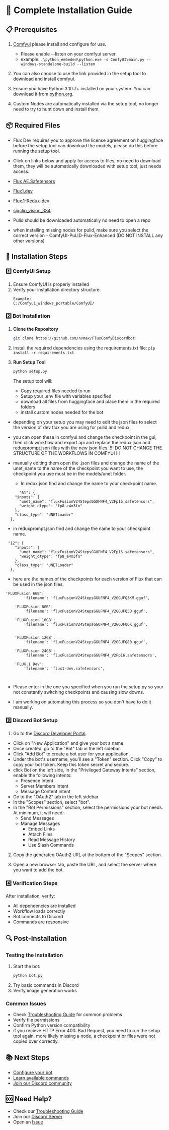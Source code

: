 # 📖 Complete Installation Guide

## 📋 Prerequisites

1. [Comfyui](https://github.com/comfyanonymous/ComfyUI) please install and configure for use.
    - Please enable --listen on your comfyui server. 
    - example: ``.\python_embeded\python.exe -s ComfyUI\main.py --windows-standalone-build --listen``
2.  You can also choose to use the link provided in the setup tool to download and install comfyui.   

3. Ensure you have Python 3.10.7+ installed on your system. You can download it from [python.org](https://www.python.org/downloads/).

4. Custom Nodes are automatically installed via the setup tool, no longer need to try to hunt down and install them.

## 📦 Required Files

   - Flux Dev requires you to approve the license agreement on huggingface before the setup tool can download the models, please do this before running the setup tool.
   - Click on links below and apply for access to files, no need to download them, they will be automatically downloaded with setup tool, just needs access.
   - [Flux AE.Safetensors](https://huggingface.co/black-forest-labs/FLUX.1-dev/resolve/main/ae.safetensors)

   - [Flux1.dev](https://huggingface.co/black-forest-labs/FLUX.1-dev ) 
   
   - [Flux.1-Redux-dev](https://huggingface.co/black-forest-labs/FLUX.1-Redux-dev/tree/main)
   - [sigclip_vision_384](https://huggingface.co/Comfy-Org/sigclip_vision_384/blob/main/sigclip_vision_patch14_384.safetensors) 

   - Pulid should be downloaded automatically no need to open a repo
   - when installing missing nodes for pulid, make sure you select the correct version
    - ComfyUI-PuLID-Flux-Enhanced (DO NOT INSTALL any other versions)



## 🔧 Installation Steps

### 1️⃣ ComfyUI Setup
1. Ensure ComfyUI is properly installed
2. Verify your installation directory structure:
   ```
   Example: 
   C:/Comfyui_windows_portable/ComfyUI/
   ```


### 2️⃣ Bot Installation

1. **Clone the Repository**
   ```bash
   git clone https://github.com/nvmax/FluxComfyDiscordbot
   ```

2. Install the required dependencies using the requirements.txt file: 
 ```pip install -r requirements.txt```

3. **Run Setup Tool**
   ```bash
   python setup.py
   ```
   The setup tool will:
   - Copy required files needed to run
   - Setup your .env file with variables specified
   - download all files from huggingface and place them in the required folders
   - install custom nodes needed for the bot
   


- depending on your setup you may need to edit the json files to select the version of dev flux you are using for pulid and redux. 
- you can open these in comfyui and change the checkpoint in the gui, then click workflow and export api and replace the redux.json and reduxprompt.json files with the new json files. !!! DO NOT CHANGE THE STRUCTURE OF THE WORKFLOWS IN COMFYUI !!!
- manually editing them open the .json files and change the name of the unet_name to the name of the checkpoint you want to use, the checkpoint you use must be in the models/unet folder.

   - In redux.json find and change the name to your checkpoint name.
``` 
      "61": {
    "inputs": {
      "unet_name": "fluxFusionV24StepsGGUFNF4_V2Fp16.safetensors",
      "weight_dtype": "fp8_e4m3fn"
    },
    "class_type": "UNETLoader"
  },
```  
   - in reduxprompt.json find and change the name to your checkpoint name.
```
 "12": {
    "inputs": {
      "unet_name": "fluxFusionV24StepsGGUFNF4_V2Fp16.safetensors",
      "weight_dtype": "fp8_e4m3fn"
    },
    "class_type": "UNETLoader"
  },
```
- here are the names of the checkpoints for each version of Flux that can be used in the json files.
```
'FLUXFusion 6GB': 
        'filename': 'fluxFusionV24StepsGGUFNF4_V2GGUFQ3KM.gguf',

    'FLUXFusion 8GB': 
        'filename': 'fluxFusionV24StepsGGUFNF4_V2GGUFQ50.gguf',
        
    'FLUXFusion 10GB': 
        'filename': 'fluxFusionV24StepsGGUFNF4_V2GGUFQ6K.gguf',
        

    'FLUXFusion 12GB': 
        'filename': 'fluxFusionV24StepsGGUFNF4_V2GGUFQ80.gguf',

    'FLUXFusion 24GB': 
        'filename': 'fluxFusionV24StepsGGUFNF4_V2Fp16.safetensors',

    'FLUX.1 Dev': 
        'filename': 'flux1-dev.safetensors',

    
```
- Please enter in the one you specified when you run the setup.py so your not constantly switching checkpoints and causing slow downs.

- I am working on automating this process so you don't have to do it manually.

### 3️⃣ Discord Bot Setup

1. Go to the [Discord Developer Portal](https://discord.com/developers/applications). 

 * Click on "New Application" and give your bot a name. 
 * Once created, go to the "Bot" tab in the left sidebar. 
 * Click "Add Bot" to create a bot user for your application.
 * Under the bot's username, you'll see a "Token" section. Click "Copy" to copy your bot token. Keep this token secret and secure.
 * click Bot on the left side, In the "Privileged Gateway Intents" section, enable the following intents:
   * Presence Intent
   * Server Members Intent
   * Message Content Intent
* Go to the "OAuth2" tab in the left sidebar.
* In the "Scopes" section, select "bot".
* In the "Bot Permissions" section, select the permissions your bot needs. At minimum, it will need:- 
	* Send Messages
  * Manage Messages
	* Embed Links
	* Attach Files
	* Read Message History
	* Use Slash Commands

2. Copy the generated OAuth2 URL at the bottom of the "Scopes" section. 

3. Open a new browser tab, paste the URL, and select the server where you want to add the bot.

### 4️⃣ Verification Steps

After installation, verify:
- All dependencies are installed
- Workflow loads correctly
- Bot connects to Discord
- Commands are responsive

## 🔍 Post-Installation

### Testing the Installation
1. Start the bot:
   ```bash
   python bot.py
   ```
2. Try basic commands in Discord
3. Verify image generation works

### Common Issues
- Check [Troubleshooting Guide](troubleshooting.md) for common problems
- Verify file permissions
- Confirm Python version compatibility
- if you recieve HTTP Error 400: Bad Request, you need to run the setup tool again. more likely missing a node, a checkpoint or files were not copied over correctly.

## 📚 Next Steps

- [Configure your bot](configuration.md)
- [Learn available commands](commands.md)
- [Join our Discord community](https://discord.gg/your-invite-link)

## 🆘 Need Help?

- Check our [Troubleshooting Guide](troubleshooting.md)
- Join our [Discord Server](https://discord.gg/V3pRgtzjsN)
- Open an [Issue](https://github.com/nvmax/FluxComfyDiscordbot/issues)
